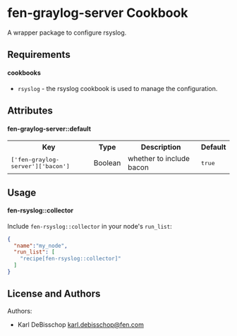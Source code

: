 fen-graylog-server Cookbook
===========================
A wrapper package to configure rsyslog.

Requirements
------------
#### cookbooks

- `rsyslog` - the rsyslog cookbook is used to manage the configuration.

Attributes
----------

#### fen-graylog-server::default
<table>
  <tr>
    <th>Key</th>
    <th>Type</th>
    <th>Description</th>
    <th>Default</th>
  </tr>
  <tr>
    <td><tt>['fen-graylog-server']['bacon']</tt></td>
    <td>Boolean</td>
    <td>whether to include bacon</td>
    <td><tt>true</tt></td>
  </tr>
</table>

Usage
-----
#### fen-rsyslog::collector

Include `fen-rsyslog::collector` in your node's `run_list`:

```json
{
  "name":"my_node",
  "run_list": [
    "recipe[fen-rsyslog::collector]"
  ]
}
```

License and Authors
-------------------
Authors:

- Karl DeBisschop <karl.debisschop@fen.com>
